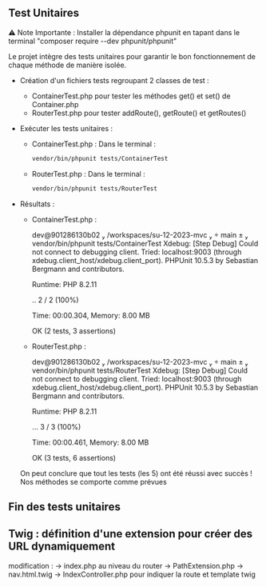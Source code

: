  ## Test Unitaires 

⚠️ Note Importante : Installer la dépendance phpunit en tapant dans le terminal "composer require --dev phpunit/phpunit"

Le projet intègre des tests unitaires pour garantir le bon fonctionnement de chaque méthode de manière isolée. 
 
- Création d'un fichiers tests regroupant 2 classes de test :
    - ContainerTest.php pour tester les méthodes get() et set() de Container.php
    - RouterTest.php pour tester addRoute(), getRoute() et getRoutes()

- Exécuter les tests unitaires :

    - ContainerTest.php : 
        Dans le terminal : 
        ```bash
        vendor/bin/phpunit tests/ContainerTest
        ```

     - RouterTest.php :
        Dans le terminal : 
        ```bash
        vendor/bin/phpunit tests/RouterTest
        ```


- Résultats :
    - ContainerTest.php : 

        dev@901286130b02  /workspaces/su-12-2023-mvc   main ±  vendor/bin/phpunit tests/ContainerTest
        Xdebug: [Step Debug] Could not connect to debugging client. Tried: localhost:9003 (through xdebug.client_host/xdebug.client_port).
        PHPUnit 10.5.3 by Sebastian Bergmann and contributors.

        Runtime:       PHP 8.2.11

        ..                                                                  2 / 2 (100%)

        Time: 00:00.304, Memory: 8.00 MB

        OK (2 tests, 3 assertions)

    - RouterTest.php :

        dev@901286130b02  /workspaces/su-12-2023-mvc   main ±  vendor/bin/phpunit tests/RouterTest
        Xdebug: [Step Debug] Could not connect to debugging client. Tried: localhost:9003 (through xdebug.client_host/xdebug.client_port).
        PHPUnit 10.5.3 by Sebastian Bergmann and contributors.

        Runtime:       PHP 8.2.11

        ...                                                                 3 / 3 (100%)

        Time: 00:00.461, Memory: 8.00 MB

        OK (3 tests, 6 assertions)


    On peut conclure que tout les tests (les 5) ont été réussi avec succès !
    Nos méthodes se comporte comme prévues 
    
## Fin des tests unitaires


## Twig : définition d'une extension pour créer des URL dynamiquement

modification :
-> index.php au niveau du router
-> PathExtension.php
-> nav.html.twig
-> IndexController.php pour indiquer la route et template twig